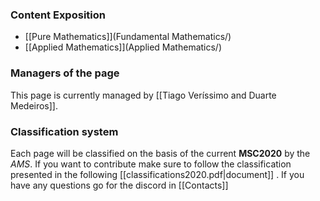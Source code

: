 ---
---


### Content Exposition
- [[Pure Mathematics]](Fundamental Mathematics/)
- [[Applied Mathematics]](Applied Mathematics/)

### Managers of the page
This page is currently managed by [[Tiago Veríssimo and Duarte Medeiros]].

### Classification system
Each page will be classified on the basis of the current **MSC2020** by the *AMS*.
If you want to contribute make sure to follow the classification presented in the following [[classifications2020.pdf|document]] .
If you have any questions go for the discord in [[Contacts]]
